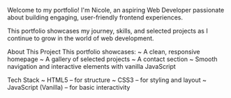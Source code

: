 Welcome to my portfolio! I'm Nicole, an aspiring Web Developer passionate about building engaging, user-friendly frontend experiences.

This portfolio showcases my journey, skills, and selected projects as I continue to grow in the world of web development.

About This Project
This portfolio showcases:
~ A clean, responsive homepage
~ A gallery of selected projects
~ A contact section
~ Smooth navigation and interactive elements with vanilla JavaScript


Tech Stack
~ HTML5 – for structure
~ CSS3 – for styling and layout
~ JavaScript (Vanilla) – for basic interactivity
